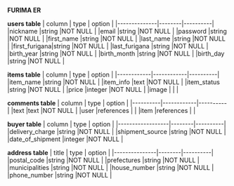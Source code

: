 **FURIMA ER**

**users table**
|    column    |  type  |  option  |
|--------------|--------|----------|
|nickname      |string  |NOT NULL  |
|email         |string  |NOT NULL  |
|password      |string  |NOT NULL  |
|first_name    |string  |NOT NULL  |
|last_name     |string  |NOT NULL  |
|first_furigana|string  |NOT NULL  |
|last_furigana |string  |NOT NULL  |
|birth_year    |string  |NOT NULL  |
|birth_month   |string  |NOT NULL  |
|birth_day     |string  |NOT NULL  |



**items table**
|   column   |    type    |  option  |
|------------|------------|----------|
|item_name   |string      |NOT NULL  |
|item_info   |text        |NOT NULL  |
|item_status |string      |NOT NULL  |
|price       |integer     |NOT NULL  |
|image       |            |          |



**comments table**
|  column  |    type    |  option  |
|----------|------------|----------|
|text      |text        |NOT NULL  |
|user      |references  |          |
|item      |references  |          |



**buyer table**
|      column      |  type  |  option  |
|------------------|--------|----------|
|delivery_charge   |string  |NOT NULL  |
|shipment_source   |string  |NOT NULL  |
|date_of_shipment  |integer |NOT NULL  |



**address table**
|     title     |  type  |  option  |
|---------------|--------|----------|
|postal_code    |string  |NOT NULL  |
|prefectures    |string  |NOT NULL  |
|municipalities |string  |NOT NULL  |
|house_number   |string  |NOT NULL  |
|phone_number   |string  |NOT NULL  |

